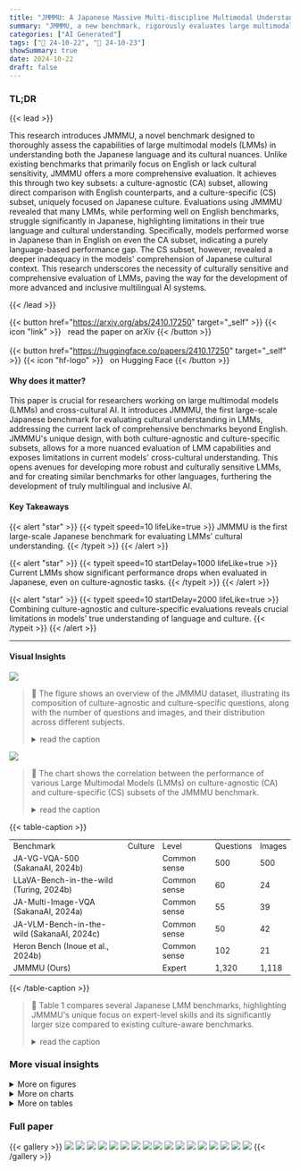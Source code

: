 ```yaml
---
title: "JMMMU: A Japanese Massive Multi-discipline Multimodal Understanding Benchmark for Culture-aware Evaluation"
summary: "JMMMU, a new benchmark, rigorously evaluates large multimodal models' Japanese language and cultural understanding, revealing significant performance gaps and highlighting the need for culturally awar..."
categories: ["AI Generated"]
tags: ["🔖 24-10-22", "🤗 24-10-23"]
showSummary: true
date: 2024-10-22
draft: false
---
```


### TL;DR


{{< lead >}}

This research introduces JMMMU, a novel benchmark designed to thoroughly assess the capabilities of large multimodal models (LMMs) in understanding both the Japanese language and its cultural nuances.  Unlike existing benchmarks that primarily focus on English or lack cultural sensitivity, JMMMU offers a more comprehensive evaluation.  It achieves this through two key subsets: a culture-agnostic (CA) subset, allowing direct comparison with English counterparts, and a culture-specific (CS) subset, uniquely focused on Japanese culture.  Evaluations using JMMMU revealed that many LMMs, while performing well on English benchmarks, struggle significantly in Japanese, highlighting limitations in their true language and cultural understanding. Specifically, models performed worse in Japanese than in English on even the CA subset, indicating a purely language-based performance gap. The CS subset, however, revealed a deeper inadequacy in the models' comprehension of Japanese cultural context. This research underscores the necessity of culturally sensitive and comprehensive evaluation of LMMs, paving the way for the development of more advanced and inclusive multilingual AI systems.

{{< /lead >}}


{{< button href="https://arxiv.org/abs/2410.17250" target="_self" >}}
{{< icon "link" >}} &nbsp; read the paper on arXiv
{{< /button >}}
<br><br>
{{< button href="https://huggingface.co/papers/2410.17250" target="_self" >}}
{{< icon "hf-logo" >}} &nbsp; on Hugging Face
{{< /button >}}

#### Why does it matter?
This paper is crucial for researchers working on large multimodal models (LMMs) and cross-cultural AI.  It introduces JMMMU, the first large-scale Japanese benchmark for evaluating cultural understanding in LMMs, addressing the current lack of comprehensive benchmarks beyond English.  JMMMU's unique design, with both culture-agnostic and culture-specific subsets, allows for a more nuanced evaluation of LMM capabilities and exposes limitations in current models' cross-cultural understanding. This opens avenues for developing more robust and culturally sensitive LMMs, and for creating similar benchmarks for other languages, furthering the development of truly multilingual and inclusive AI.
#### Key Takeaways

{{< alert "star" >}}
{{< typeit speed=10 lifeLike=true >}} JMMMU is the first large-scale Japanese benchmark for evaluating LMMs' cultural understanding. {{< /typeit >}}
{{< /alert >}}

{{< alert "star" >}}
{{< typeit speed=10 startDelay=1000 lifeLike=true >}} Current LMMs show significant performance drops when evaluated in Japanese, even on culture-agnostic tasks. {{< /typeit >}}
{{< /alert >}}

{{< alert "star" >}}
{{< typeit speed=10 startDelay=2000 lifeLike=true >}} Combining culture-agnostic and culture-specific evaluations reveals crucial limitations in models' true understanding of language and culture. {{< /typeit >}}
{{< /alert >}}

------
#### Visual Insights



![](figures/figures_2_0.png)

> 🔼 The figure shows an overview of the JMMMU dataset, illustrating its composition of culture-agnostic and culture-specific questions, along with the number of questions and images, and their distribution across different subjects.
> <details>
> <summary>read the caption</summary>
> Figure 1: Overview of the JMMMU dataset. JMMMU includes 720 culture-agnostic (translation-based) questions and 600 culture-specific (newly created) questions, totaling 1,320 questions, thus expanding the existing culture-aware Japanese benchmark (Inoue et al., 2024b) by over 10 times. JMMMU serves as a diagnostic tool for assessing both Japanese cultural understanding and culture-agnostic language understanding capability.
> </details>





![](charts/charts_6_0.png)

> 🔼 The chart shows the correlation between the performance of various Large Multimodal Models (LMMs) on culture-agnostic (CA) and culture-specific (CS) subsets of the JMMMU benchmark.
> <details>
> <summary>read the caption</summary>
> Figure 3: Score correlation between subsets. While proprietary models (■) perform the best on both subsets, Japanese LMMs (★) perform remarkably high on CS subset compared to models that perform similarly on CA subset.
> </details>





{{< table-caption >}}
<table id='6' style='font-size:14px'><tr><td>Benchmark</td><td>Culture</td><td>Level</td><td>Questions</td><td>Images</td></tr><tr><td>JA-VG-VQA-500 (SakanaAI, 2024b)</td><td></td><td>Common sense</td><td>500</td><td>500</td></tr><tr><td>LLaVA-Bench-in-the-wild (Turing, 2024b)</td><td></td><td>Common sense</td><td>60</td><td>24</td></tr><tr><td>JA-Multi-Image-VQA (SakanaAI, 2024a)</td><td></td><td>Common sense</td><td>55</td><td>39</td></tr><tr><td>JA-VLM-Bench-in-the-wild (SakanaAI, 2024c)</td><td></td><td>Common sense</td><td>50</td><td>42</td></tr><tr><td>Heron Bench (Inoue et al., 2024b)</td><td></td><td>Common sense</td><td>102</td><td>21</td></tr><tr><td>JMMMU (Ours)</td><td></td><td>Expert</td><td>1,320</td><td>1,118</td></tr></table>{{< /table-caption >}}

> 🔼 Table 1 compares several Japanese LMM benchmarks, highlighting JMMMU's unique focus on expert-level skills and its significantly larger size compared to existing culture-aware benchmarks.
> <details>
> <summary>read the caption</summary>
> Table 1: Overview of Japanese LMM benchmarks. JMMMU is the first benchmark that evaluates expert-level skills and is the largest among culture-aware benchmarks.
> </details>



### More visual insights

<details>
<summary>More on figures
</summary>


![](figures/figures_2_1.png)

> 🔼 The figure shows a breakdown of the JMMMU dataset, illustrating the number of questions and images in both culture-agnostic and culture-specific subsets, and the subject categories covered.
> <details>
> <summary>read the caption</summary>
> Figure 1: Overview of the JMMMU dataset. JMMMU includes 720 culture-agnostic (translation-based) questions and 600 culture-specific (newly created) questions, totaling 1,320 questions, thus expanding the existing culture-aware Japanese benchmark (Inoue et al., 2024b) by over 10 times. JMMMU serves as a diagnostic tool for assessing both Japanese cultural understanding and culture-agnostic language understanding capability.
> </details>



![](figures/figures_2_2.png)

> 🔼 The figure shows the overview of the JMMMU dataset, including its composition of culture-agnostic and culture-specific questions, and the number of questions and images in each category.
> <details>
> <summary>read the caption</summary>
> Figure 1: Overview of the JMMMU dataset. JMMMU includes 720 culture-agnostic (translation-based) questions and 600 culture-specific (newly created) questions, totaling 1,320 questions, thus expanding the existing culture-aware Japanese benchmark (Inoue et al., 2024b) by over 10 times. JMMMU serves as a diagnostic tool for assessing both Japanese cultural understanding and culture-agnostic language understanding capability.
> </details>



![](figures/figures_4_0.png)

> 🔼 The figure shows a breakdown of the JMMMU dataset, illustrating the number of questions and images included in both culture-agnostic and culture-specific subsets, highlighting its size and scope compared to existing benchmarks.
> <details>
> <summary>read the caption</summary>
> Figure 1: Overview of the JMMMU dataset. JMMMU includes 720 culture-agnostic (translation-based) questions and 600 culture-specific (newly created) questions, totaling 1,320 questions, thus expanding the existing culture-aware Japanese benchmark (Inoue et al., 2024b) by over 10 times. JMMMU serves as a diagnostic tool for assessing both Japanese cultural understanding and culture-agnostic language understanding capability.
> </details>



![](figures/figures_7_0.png)

> 🔼 The figure shows a visual overview of the JMMMU dataset, illustrating its composition of culture-agnostic and culture-specific subsets and the number of questions and images included.
> <details>
> <summary>read the caption</summary>
> Figure 1: Overview of the JMMMU dataset. JMMMU includes 720 culture-agnostic (translation-based) questions and 600 culture-specific (newly created) questions, totaling 1,320 questions, thus expanding the existing culture-aware Japanese benchmark (Inoue et al., 2024b) by over 10 times. JMMMU serves as a diagnostic tool for assessing both Japanese cultural understanding and culture-agnostic language understanding capability.
> </details>



![](figures/figures_8_0.png)

> 🔼 The figure shows a breakdown of the JMMMU dataset, illustrating the number of questions and images in each of its two subsets (culture-agnostic and culture-specific), highlighting its size and scope compared to existing benchmarks.
> <details>
> <summary>read the caption</summary>
> Figure 1: Overview of the JMMMU dataset. JMMMU includes 720 culture-agnostic (translation-based) questions and 600 culture-specific (newly created) questions, totaling 1,320 questions, thus expanding the existing culture-aware Japanese benchmark (Inoue et al., 2024b) by over 10 times. JMMMU serves as a diagnostic tool for assessing both Japanese cultural understanding and culture-agnostic language understanding capability.
> </details>



![](figures/figures_13_0.png)

> 🔼 The figure shows a breakdown of the JMMMU dataset, illustrating the number of questions and images in both culture-agnostic and culture-specific subsets, categorized by subject area.
> <details>
> <summary>read the caption</summary>
> Figure 1: Overview of the JMMMU dataset. JMMMU includes 720 culture-agnostic (translation-based) questions and 600 culture-specific (newly created) questions, totaling 1,320 questions, thus expanding the existing culture-aware Japanese benchmark (Inoue et al., 2024b) by over 10 times. JMMMU serves as a diagnostic tool for assessing both Japanese cultural understanding and culture-agnostic language understanding capability.
> </details>



![](figures/figures_15_0.png)

> 🔼 The figure shows an overview of the JMMMU dataset, illustrating its composition of culture-agnostic and culture-specific questions, image numbers, and subject categories.
> <details>
> <summary>read the caption</summary>
> Figure 1: Overview of the JMMMU dataset. JMMMU includes 720 culture-agnostic (translation-based) questions and 600 culture-specific (newly created) questions, totaling 1,320 questions, thus expanding the existing culture-aware Japanese benchmark (Inoue et al., 2024b) by over 10 times. JMMMU serves as a diagnostic tool for assessing both Japanese cultural understanding and culture-agnostic language understanding capability.
> </details>



![](figures/figures_15_1.png)

> 🔼 The figure shows the overview of the JMMMU dataset, which includes 720 culture-agnostic and 600 culture-specific questions, totaling 1320 questions across various subjects.
> <details>
> <summary>read the caption</summary>
> Figure 1: Overview of the JMMMU dataset. JMMMU includes 720 culture-agnostic (translation-based) questions and 600 culture-specific (newly created) questions, totaling 1,320 questions, thus expanding the existing culture-aware Japanese benchmark (Inoue et al., 2024b) by over 10 times. JMMMU serves as a diagnostic tool for assessing both Japanese cultural understanding and culture-agnostic language understanding capability.
> </details>



![](figures/figures_15_2.png)

> 🔼 The figure shows the composition of the JMMMU dataset, highlighting the number of questions, subjects, and the division into culture-agnostic and culture-specific subsets.
> <details>
> <summary>read the caption</summary>
> Figure 1: Overview of the JMMMU dataset. JMMMU includes 720 culture-agnostic (translation-based) questions and 600 culture-specific (newly created) questions, totaling 1,320 questions, thus expanding the existing culture-aware Japanese benchmark (Inoue et al., 2024b) by over 10 times. JMMMU serves as a diagnostic tool for assessing both Japanese cultural understanding and culture-agnostic language understanding capability.
> </details>



![](figures/figures_16_0.png)

> 🔼 The figure shows the overview of the JMMMU dataset, detailing the number of questions, images, and subjects categorized into culture-agnostic and culture-specific subsets.
> <details>
> <summary>read the caption</summary>
> Figure 1: Overview of the JMMMU dataset. JMMMU includes 720 culture-agnostic (translation-based) questions and 600 culture-specific (newly created) questions, totaling 1,320 questions, thus expanding the existing culture-aware Japanese benchmark (Inoue et al., 2024b) by over 10 times. JMMMU serves as a diagnostic tool for assessing both Japanese cultural understanding and culture-agnostic language understanding capability.
> </details>



![](figures/figures_16_1.png)

> 🔼 The figure shows a breakdown of the JMMMU dataset, illustrating the number of questions and images in its culture-agnostic and culture-specific subsets.
> <details>
> <summary>read the caption</summary>
> Figure 1: Overview of the JMMMU dataset. JMMMU includes 720 culture-agnostic (translation-based) questions and 600 culture-specific (newly created) questions, totaling 1,320 questions, thus expanding the existing culture-aware Japanese benchmark (Inoue et al., 2024b) by over 10 times. JMMMU serves as a diagnostic tool for assessing both Japanese cultural understanding and culture-agnostic language understanding capability.
> </details>



![](figures/figures_16_2.png)

> 🔼 The figure shows an overview of the JMMMU dataset, detailing its composition of culture-agnostic and culture-specific questions and the overall number of questions and images.
> <details>
> <summary>read the caption</summary>
> Figure 1: Overview of the JMMMU dataset. JMMMU includes 720 culture-agnostic (translation-based) questions and 600 culture-specific (newly created) questions, totaling 1,320 questions, thus expanding the existing culture-aware Japanese benchmark (Inoue et al., 2024b) by over 10 times. JMMMU serves as a diagnostic tool for assessing both Japanese cultural understanding and culture-agnostic language understanding capability.
> </details>



![](figures/figures_16_3.png)

> 🔼 The figure shows a breakdown of the JMMMU dataset, illustrating the number of culture-agnostic and culture-specific questions and their distribution across various subjects.
> <details>
> <summary>read the caption</summary>
> Figure 1: Overview of the JMMMU dataset. JMMMU includes 720 culture-agnostic (translation-based) questions and 600 culture-specific (newly created) questions, totaling 1,320 questions, thus expanding the existing culture-aware Japanese benchmark (Inoue et al., 2024b) by over 10 times. JMMMU serves as a diagnostic tool for assessing both Japanese cultural understanding and culture-agnostic language understanding capability.
> </details>



![](figures/figures_17_0.png)

> 🔼 The figure shows a visual overview of the JMMMU dataset, illustrating its composition of culture-agnostic and culture-specific question subsets and their respective numbers.
> <details>
> <summary>read the caption</summary>
> Figure 1: Overview of the JMMMU dataset. JMMMU includes 720 culture-agnostic (translation-based) questions and 600 culture-specific (newly created) questions, totaling 1,320 questions, thus expanding the existing culture-aware Japanese benchmark (Inoue et al., 2024b) by over 10 times. JMMMU serves as a diagnostic tool for assessing both Japanese cultural understanding and culture-agnostic language understanding capability.
> </details>



![](figures/figures_17_1.png)

> 🔼 The figure shows a breakdown of the JMMMU dataset, illustrating the number of questions and images in both culture-agnostic and culture-specific subsets, highlighting its size and scope compared to existing benchmarks.
> <details>
> <summary>read the caption</summary>
> Figure 1: Overview of the JMMMU dataset. JMMMU includes 720 culture-agnostic (translation-based) questions and 600 culture-specific (newly created) questions, totaling 1,320 questions, thus expanding the existing culture-aware Japanese benchmark (Inoue et al., 2024b) by over 10 times. JMMMU serves as a diagnostic tool for assessing both Japanese cultural understanding and culture-agnostic language understanding capability.
> </details>



![](figures/figures_17_2.png)

> 🔼 Figure 1 shows an overview of the JMMMU dataset, illustrating the number of questions and images in its two subsets: culture-agnostic and culture-specific.
> <details>
> <summary>read the caption</summary>
> Figure 1: Overview of the JMMMU dataset. JMMMU includes 720 culture-agnostic (translation-based) questions and 600 culture-specific (newly created) questions, totaling 1,320 questions, thus expanding the existing culture-aware Japanese benchmark (Inoue et al., 2024b) by over 10 times. JMMMU serves as a diagnostic tool for assessing both Japanese cultural understanding and culture-agnostic language understanding capability.
> </details>



![](figures/figures_17_3.png)

> 🔼 The figure shows the overview of the JMMMU dataset, which includes 720 culture-agnostic and 600 culture-specific questions, totaling 1320 questions across various subjects.
> <details>
> <summary>read the caption</summary>
> Figure 1: Overview of the JMMMU dataset. JMMMU includes 720 culture-agnostic (translation-based) questions and 600 culture-specific (newly created) questions, totaling 1,320 questions, thus expanding the existing culture-aware Japanese benchmark (Inoue et al., 2024b) by over 10 times. JMMMU serves as a diagnostic tool for assessing both Japanese cultural understanding and culture-agnostic language understanding capability.
> </details>



![](figures/figures_17_4.png)

> 🔼 The figure shows an overview of the JMMMU dataset, illustrating its composition of culture-agnostic and culture-specific questions and the overall number of questions and images.
> <details>
> <summary>read the caption</summary>
> Figure 1: Overview of the JMMMU dataset. JMMMU includes 720 culture-agnostic (translation-based) questions and 600 culture-specific (newly created) questions, totaling 1,320 questions, thus expanding the existing culture-aware Japanese benchmark (Inoue et al., 2024b) by over 10 times. JMMMU serves as a diagnostic tool for assessing both Japanese cultural understanding and culture-agnostic language understanding capability.
> </details>



![](figures/figures_17_5.png)

> 🔼 The figure shows a breakdown of the JMMMU dataset, illustrating the number of questions and images, and the distribution across culture-agnostic and culture-specific subsets.
> <details>
> <summary>read the caption</summary>
> Figure 1: Overview of the JMMMU dataset. JMMMU includes 720 culture-agnostic (translation-based) questions and 600 culture-specific (newly created) questions, totaling 1,320 questions, thus expanding the existing culture-aware Japanese benchmark (Inoue et al., 2024b) by over 10 times. JMMMU serves as a diagnostic tool for assessing both Japanese cultural understanding and culture-agnostic language understanding capability.
> </details>



![](figures/figures_17_6.png)

> 🔼 Figure E shows example questions from the culture-specific subset of the JMMMU benchmark, highlighting their focus on Japanese cultural knowledge.
> <details>
> <summary>read the caption</summary>
> Figure E: Examples in culture-specific subjects. The questions are created by Japanese native speakers and requires knowledge of Japanese culture.
> </details>



![](figures/figures_17_7.png)

> 🔼 Figure 6 presents four example questions from the JMMMU benchmark to illustrate the four main error categories identified when evaluating LMMs on the benchmark.
> <details>
> <summary>read the caption</summary>
> Figure 6: Examples from each error type: (a) Lack of Knowledge, where the model does not know the necessary information; (b) Image Recognition Errors, where the model fails to correctly interpret the image; (c) Answer Rejection, where the model rejects to answer; and (d) Textual Misunderstanding, where the response is not aligned with the question.
> </details>



</details>



<details>
<summary>More on charts
</summary>


![](charts/charts_7_0.png "🔼 Figure 5: Error distribution over culture-specific subjects. Lack of Knowledge is the majority error type at over 50%.")

> 🔼 The chart shows the distribution of error types in the culture-specific subset of the JMMMU benchmark, with the majority of errors (53.8%) attributed to a lack of knowledge.
> <details>
> <summary>read the caption</summary>
> Figure 5: Error distribution over culture-specific subjects. Lack of Knowledge is the majority error type at over 50%.
> </details>


![](charts/charts_14_0.png "🔼 Figure 3: Score correlation between subsets. While proprietary models (■) perform the best on both subsets, Japanese LMMs (★) perform remarkably high on CS subset compared to models that perform similarly on CA subset.")

> 🔼 The chart displays the correlation between the performance of various large multimodal models (LMMs) on culture-agnostic and culture-specific subsets of a Japanese benchmark, highlighting the strong performance of Japanese LMMs on the culture-specific subset.
> <details>
> <summary>read the caption</summary>
> Figure 3: Score correlation between subsets. While proprietary models (■) perform the best on both subsets, Japanese LMMs (★) perform remarkably high on CS subset compared to models that perform similarly on CA subset.
> </details>


</details>



<details>
<summary>More on tables
</summary>


{{< table-caption >}}
<table id='1' style='font-size:14px'><tr><td>Models</td><td>Overall (1,320)</td><td>CS (600)</td><td>CA (720)</td><td>CA (EN) (720)</td><td>Jpn. Art (150)</td><td>Jpn. Heritage (150)</td><td>Jpn. History (150)</td><td>World History (150)</td><td>Art & Psych. (90)</td><td>Business (150)</td><td>Science (120)</td><td>Health & Medicine (150)</td><td>Tech & Eng. (210)</td></tr><tr><td>Random</td><td>24.8</td><td>25.0</td><td>24.6</td><td>24.6</td><td>25.0</td><td>25.0</td><td>25.0</td><td>25.0</td><td>25.4</td><td>25.0</td><td>22.8</td><td>25.6</td><td>24.3</td></tr><tr><td>Open Source</td><td></td><td></td><td></td><td></td><td></td><td></td><td></td><td></td><td></td><td></td><td></td><td></td><td></td></tr><tr><td>LLa VA-OV-0.5B</td><td>26.0</td><td>23.3</td><td>28.2</td><td>29.4</td><td>22.7</td><td>22.7</td><td>24.0</td><td>24.0</td><td>26.7</td><td>27.3</td><td>24.2</td><td>30.7</td><td>30.0</td></tr><tr><td>Intern VL2-2B</td><td>28.3</td><td>29.2</td><td>27.6</td><td>31.9</td><td>31.3</td><td>22.7</td><td>30.7</td><td>32.0</td><td>30.0</td><td>30.0</td><td>30.8</td><td>25.3</td><td>24.8</td></tr><tr><td>xGen-MM</td><td>28.6</td><td>28.2</td><td>28.9</td><td>35.7</td><td>30.0</td><td>20.7</td><td>22.7</td><td>39.3</td><td>32.2</td><td>21.3</td><td>22.5</td><td>36.7</td><td>31.0</td></tr><tr><td>Phi-3v</td><td>29.5</td><td>26.5</td><td>31.9</td><td>37.6</td><td>31.3</td><td>18.7</td><td>29.3</td><td>26.7</td><td>26.7</td><td>28.7</td><td>25.8</td><td>37.3</td><td>36.2</td></tr><tr><td>LLaVA-1.6-13B</td><td>31.1</td><td>33.7</td><td>29.0</td><td>29.9</td><td>32.0</td><td>24.0</td><td>32.0</td><td>46.7</td><td>25.6</td><td>28.7</td><td>30.0</td><td>34.0</td><td>26.7</td></tr><tr><td>Idefics2-8B</td><td>31.9</td><td>37.0</td><td>27.6</td><td>35.1</td><td>40.7</td><td>24.0</td><td>30.0</td><td>53.3</td><td>32.2</td><td>22.7</td><td>22.5</td><td>32.0</td><td>29.0</td></tr><tr><td>Phi-3.5v</td><td>32.4</td><td>34.3</td><td>30.8</td><td>39.2</td><td>37.3</td><td>27.3</td><td>35.3</td><td>37.3</td><td>27.8</td><td>31.3</td><td>30.0</td><td>36.7</td><td>28.1</td></tr><tr><td>†LLaVA CALM2</td><td>34.9</td><td>41.5</td><td>29.4</td><td>29.9</td><td>42.7</td><td>36.7</td><td>40.0</td><td>46.7</td><td>27.8</td><td>26.0</td><td>26.7</td><td>34.0</td><td>31.0</td></tr><tr><td>Mantis 8B</td><td>35.5</td><td>39.5</td><td>32.2</td><td>36.0</td><td>42.0</td><td>30.0</td><td>35.3</td><td>50.7</td><td>37.8</td><td>28.0</td><td>31.7</td><td>37.3</td><td>29.5</td></tr><tr><td>CogVLM2-19B</td><td>36.1</td><td>39.7</td><td>33.1</td><td>36.8</td><td>39.3</td><td>24.0</td><td>36.0</td><td>59.3</td><td>28.9</td><td>32.7</td><td>30.8</td><td>30.0</td><td>38.6</td></tr><tr><td>Idefics3-8B</td><td>37.3</td><td>42.8</td><td>32.8</td><td>36.9</td><td>43.3</td><td>24.7</td><td>42.0</td><td>61.3</td><td>34.4</td><td>28.0</td><td>26.7</td><td>38.0</td><td>35.2</td></tr><tr><td>†EvoVLM JP v2</td><td>38.1</td><td>45.2</td><td>32.2</td><td>33.9</td><td>44.0</td><td>40.0</td><td>42.0</td><td>54.7</td><td>32.2</td><td>28.7</td><td>28.3</td><td>38.7</td><td>32.4</td></tr><tr><td>Intern VL2-8B</td><td>38.3</td><td>42.5</td><td>34.7</td><td>43.3</td><td>41.3</td><td>38.0</td><td>35.3</td><td>55.3</td><td>40.0</td><td>36.0</td><td>34.2</td><td>34.0</td><td>32.4</td></tr><tr><td>LLaVA-1.6-34B</td><td>39.8</td><td>43.2</td><td>37.1</td><td>45.7</td><td>42.0</td><td>36.0</td><td>40.7</td><td>54.0</td><td>42.2</td><td>41.3</td><td>25.0</td><td>36.7</td><td>39.0</td></tr><tr><td>LLaVA-OV-7B</td><td>40.5</td><td>43.0</td><td>38.5</td><td>45.1</td><td>36.0</td><td>30.7</td><td>37.3 -</td><td>68.0</td><td>41.1</td><td>36.7 -</td><td>31.7</td><td>38.7</td><td>42.4</td></tr><tr><td>Proprietary</td><td></td><td></td><td></td><td></td><td></td><td></td><td></td><td></td><td></td><td></td><td></td><td></td><td></td></tr><tr><td>Claude 3.5 Sonnet</td><td>50.8</td><td>51.0</td><td>50.6</td><td>52.1</td><td>39.3</td><td>46.7</td><td>54.7</td><td>63.3</td><td>53.3</td><td>56.7</td><td>51.7</td><td>55.3</td><td>41.0</td></tr><tr><td>Gemini 1.5 Pro</td><td>51.5</td><td>60.3</td><td>44.2</td><td>51.1</td><td>54.7</td><td>55.3</td><td>55.3</td><td>76.0</td><td>51.1</td><td>44.0</td><td>44.2</td><td>48.0</td><td>38.6</td></tr><tr><td>GPT-4o</td><td>58.6</td><td>66.7</td><td>51.8</td><td>52.1</td><td>60.7</td><td>70.7</td><td>58.7</td><td>76.7</td><td>53.3</td><td>55.3</td><td>45.8</td><td>61.3</td><td>45.2</td></tr><tr><td>Text Only</td><td></td><td></td><td></td><td></td><td></td><td></td><td></td><td></td><td></td><td></td><td></td><td></td><td></td></tr><tr><td>GPT-4o text</td><td>38.1</td><td>35.5</td><td>40.3</td><td>44.9</td><td>32.7</td><td>32.0</td><td>35.3</td><td>42.0</td><td>38.9</td><td>36.0</td><td>41.7</td><td>45.3</td><td>39.5</td></tr></table>{{< /table-caption >}}
> 🔼 {{ table.description }}
> <details>
> <summary>read the caption</summary>
> {{ table.caption }}
> </details>


> Table 2 presents the overall performance of various Large Multimodal Models (LMMs) on the JMMMU benchmark, broken down by model type, subset (culture-agnostic and culture-specific), and individual subjects, showing overall performance scores and highlighting the best-performing models.


{{< table-caption >}}
<br><table id='6' style='font-size:14px'><tr><td>Model</td><td>IenTen</td><td>IenTjp(△1)</td><td>IjpTjp(△2)</td></tr><tr><td>LLaVA-1.6-13B</td><td>26.4</td><td>31.9 (+5.5)</td><td>29.2 (+2.8)</td></tr><tr><td>Phi-3.5v</td><td>39.2</td><td>33.6 (-5.6)</td><td>31.1 (-8.1)</td></tr><tr><td>LLaVA-CALM2</td><td>29.4</td><td>28.3 (-1.1)</td><td>31.4 (+2.0)</td></tr><tr><td>CogVLM2-19B</td><td>32.8</td><td>31.9 (-0.9)</td><td>34.4 (+1.6)</td></tr><tr><td>EvoVLM JP v2</td><td>30.0</td><td>30.8 (+0.8)</td><td>28.6 (-1.4)</td></tr><tr><td>Intern VL2-8B</td><td>43.9</td><td>38.3 (-5.6)</td><td>37.2 (-6.7)</td></tr><tr><td>LLaVA-1.6-34B</td><td>43.6</td><td>40.8 (-2.8)</td><td>38.9 (-4.7)</td></tr><tr><td>LLaVA-OV-7B</td><td>45.0</td><td>38.3 (-6.7)</td><td>35.6 (-9.4)</td></tr></table>{{< /table-caption >}}
> 🔼 {{ table.description }}
> <details>
> <summary>read the caption</summary>
> {{ table.caption }}
> </details>


> Table 3 presents the effects of translating images and/or text from English to Japanese on various large multimodal models' performance.


{{< table-caption >}}
<table id='11' style='font-size:14px'><tr><td></td><td>JMMMU</td><td></td><td colspan="2">Japanese support</td></tr><tr><td>Model</td><td>Overall</td><td>Base LLM</td><td>LLM</td><td>LMM</td></tr><tr><td>Open Source</td><td></td><td></td><td></td><td></td></tr><tr><td>xGen-MM</td><td>28.6</td><td>Phi-3</td><td>X</td><td>X</td></tr><tr><td>Mantis 8B</td><td>35.5</td><td>Llama 3</td><td>X</td><td>X</td></tr><tr><td>Idefics2-8B</td><td>31.9</td><td>Mistral v0.1</td><td>?</td><td>X</td></tr><tr><td>Idefics3-8B</td><td>37.3</td><td>Llama 3</td><td>X</td><td>X</td></tr><tr><td>CogVLM2-19B</td><td>36.1</td><td>Llama 3</td><td>X</td><td>X</td></tr><tr><td>InternVL2-2B</td><td>28.3</td><td>InternLM2</td><td>X</td><td>X</td></tr><tr><td>InternVL2-8B</td><td>38.3</td><td>InternLM2</td><td>X</td><td>X</td></tr><tr><td>LLaVA-1.6 13B</td><td>31.1</td><td>Vicuna v1.5</td><td>X</td><td>X</td></tr><tr><td>LLaVA-1.6 34B</td><td>39.8</td><td>Nous Hermes 2 Yi</td><td>X</td><td>X</td></tr><tr><td>LLaVA-OneVision 0.5B</td><td>26.0</td><td>Qwen2</td><td></td><td>X</td></tr><tr><td>LLaVA-OneVision 7B</td><td>40.5</td><td>Qwen2</td><td></td><td>X</td></tr><tr><td>Phi-3 Vision</td><td>29.5</td><td>Phi-3</td><td>X</td><td>X</td></tr><tr><td>Phi-3.5 Vision</td><td>32.4</td><td>Phi-3.5</td><td></td><td>X</td></tr><tr><td>†LLaVA CALM2</td><td>34.9</td><td>CALM2</td><td></td><td>V</td></tr><tr><td>†EvoVLM JP v2</td><td>38.1</td><td>(merged model) -</td><td></td><td></td></tr><tr><td>Closed Source</td><td></td><td></td><td></td><td></td></tr><tr><td>Claude 3.5 Sonnet</td><td>50.8</td><td>?</td><td>?</td><td>V</td></tr><tr><td>Gemini 1.5 Pro</td><td>51.5</td><td>?</td><td>?</td><td>V</td></tr><tr><td>GPT-4o</td><td>58.6</td><td>?</td><td>?</td><td></td></tr></table>{{< /table-caption >}}
> 🔼 {{ table.description }}
> <details>
> <summary>read the caption</summary>
> {{ table.caption }}
> </details>


> This table summarizes the Japanese language support status for various large multimodal models (LMMs), indicating whether each model officially supports Japanese or not.


{{< table-caption >}}
<br><table id='1' style='font-size:14px'><tr><td></td><td>IenTen</td><td>IenTjp(△1)</td><td>IjpTjp(△2)</td></tr><tr><td>Open source</td><td></td><td></td><td></td></tr><tr><td>LLaVA-OV-0.5B</td><td>28.9</td><td>28.9 (±0.0)</td><td>29.7 (+0.8)</td></tr><tr><td>Intern VL2-2B</td><td>32.5</td><td>29.7 (-2.8)</td><td>28.6 (-3.9)</td></tr><tr><td>xGen-MM</td><td>36.7</td><td>28.3 (-8.4)</td><td>28.3 (-8.4)</td></tr><tr><td>Phi-3v</td><td>35.0</td><td>31.7 (-3.3)</td><td>29.7 (-5.3)</td></tr><tr><td>LLaVA-1.6-13B</td><td>26.4</td><td>31.9 (+5.5)</td><td>29.2 (+2.8)</td></tr><tr><td>Idefics2-8b</td><td>28.9</td><td>28.1 (-0.8)</td><td>28.1 (-0.8)</td></tr><tr><td>Phi-3.5v</td><td>39.2</td><td>33.6 (-5.6)</td><td>31.1 (-8.1)</td></tr><tr><td>†LLaVA-CALM2</td><td>29.4</td><td>28.3 (-1.1)</td><td>31.4 (+2.0)</td></tr><tr><td>Mantis 8B</td><td>32.5</td><td>31.1 (-1.4)</td><td>31.4 (-1.1)</td></tr><tr><td>CogVLM2-19B</td><td>32.8</td><td>31.9 (-0.9)</td><td>34.4 (+1.6)</td></tr><tr><td>Idefics3-8b</td><td>33.1</td><td>31.7 (-1.4)</td><td>29.7 (-3.4)</td></tr><tr><td>†EvoVLM JP v2</td><td>30.0</td><td>30.8 (+0.8)</td><td>28.6 (-1.4)</td></tr><tr><td>Intern VL2-8B</td><td>43.9</td><td>38.3 (-5.6)</td><td>37.2 (-6.7)</td></tr><tr><td>LLaVA-1.6-34B</td><td>43.6</td><td>40.8 (-2.8)</td><td>38.9 (-4.7)</td></tr><tr><td>LLaVA-OV-7B</td><td>45.0</td><td>38.3 (-6.7)</td><td>35.6 (-9.4)</td></tr><tr><td>Proprietary</td><td></td><td></td><td></td></tr><tr><td>Claude 3.5 Sonnet</td><td>53.6</td><td>56.4 (+2.8)</td><td>54.2 (+0.6)</td></tr><tr><td>Gemini1.5Pro</td><td>50.6</td><td>42.2 (-8.4)</td><td>42.2 (-8.4)</td></tr><tr><td>GPT-4o</td><td>48.1</td><td>55.3 (+7.2)</td><td>53.1 (+5.0)</td></tr></table>{{< /table-caption >}}
> 🔼 {{ table.description }}
> <details>
> <summary>read the caption</summary>
> {{ table.caption }}
> </details>


> Table 2 presents the overall performance of various Large Multimodal Models (LMMs) on the JMMMU benchmark, broken down by model type, subset (culture-agnostic and culture-specific), and individual subject area, highlighting performance differences between English and Japanese and between open-source and proprietary models.


{{< table-caption >}}
<table id='40' style='font-size:14px'><tr><td colspan="2">on the stock market in 1932?) Options:</td><td>年度</td><td>インフレ率, %</td><td>株式市場の収益率, %</td><td>T-Bill 収益, %</td></tr><tr><td></td><td></td><td>1929</td><td>-0.2</td><td>-14.5</td><td>4.8</td></tr><tr><td>A.</td><td>-14.33%</td><td>1930</td><td>-6.0</td><td>-28.3</td><td>2.4</td></tr><tr><td>B.</td><td>-23.72%</td><td>1931</td><td>-9.5</td><td>-43.9</td><td>1.1</td></tr><tr><td>C.</td><td>0.45%</td><td>1932</td><td>-10.3</td><td>-9.9</td><td>1.0</td></tr><tr><td>D.</td><td>56.52%</td><td>1933</td><td>0.5</td><td>57.3</td><td>0.3</td></tr></table>{{< /table-caption >}}
> 🔼 {{ table.description }}
> <details>
> <summary>read the caption</summary>
> {{ table.caption }}
> </details>


> The table presents the overall performance of various large multimodal models (LMMs) on the JMMMU benchmark, broken down by model type, subset (culture-agnostic, culture-specific), and individual subjects, showing performance gaps between English and Japanese and highlighting the need for improvement in cultural understanding.


{{< table-caption >}}
<table id='51' style='font-size:16px'><tr><td>A.</td><td>行列の通常の走査 (Normal traversal of the matrix.)</td><td>行列 : 1→ 2→③→4</td></tr><tr><td></td><td>行列の行ごとの走査 (Row-wise traversal of the matrix.)</td><td>5 →6→I ↑ 早 10←11</td></tr><tr><td></td><td>行列の列ごとの走査 (Column-wise traversal of the matrix.)</td><td>13←14← 15←16</td></tr><tr><td></td><td>行列のスパイ ラル走査 (spiral traversal of the matrix.)</td><td>出力 : 1,2,3,4,8,12,16,15,14,13,9,9,5,6, 7,11, 10</td></tr></table>{{< /table-caption >}}
> 🔼 {{ table.description }}
> <details>
> <summary>read the caption</summary>
> {{ table.caption }}
> </details>


> Table 1 compares various Japanese LMM benchmarks based on their cultural focus, question type, and the number of questions and images.


</details>


### Full paper

{{< gallery >}}
<img src="paper_images/1.png" class="grid-w50 md:grid-w33 xl:grid-w25" />
<img src="paper_images/2.png" class="grid-w50 md:grid-w33 xl:grid-w25" />
<img src="paper_images/3.png" class="grid-w50 md:grid-w33 xl:grid-w25" />
<img src="paper_images/4.png" class="grid-w50 md:grid-w33 xl:grid-w25" />
<img src="paper_images/5.png" class="grid-w50 md:grid-w33 xl:grid-w25" />
<img src="paper_images/6.png" class="grid-w50 md:grid-w33 xl:grid-w25" />
<img src="paper_images/7.png" class="grid-w50 md:grid-w33 xl:grid-w25" />
<img src="paper_images/8.png" class="grid-w50 md:grid-w33 xl:grid-w25" />
<img src="paper_images/9.png" class="grid-w50 md:grid-w33 xl:grid-w25" />
<img src="paper_images/10.png" class="grid-w50 md:grid-w33 xl:grid-w25" />
<img src="paper_images/11.png" class="grid-w50 md:grid-w33 xl:grid-w25" />
<img src="paper_images/12.png" class="grid-w50 md:grid-w33 xl:grid-w25" />
<img src="paper_images/13.png" class="grid-w50 md:grid-w33 xl:grid-w25" />
<img src="paper_images/14.png" class="grid-w50 md:grid-w33 xl:grid-w25" />
<img src="paper_images/15.png" class="grid-w50 md:grid-w33 xl:grid-w25" />
<img src="paper_images/16.png" class="grid-w50 md:grid-w33 xl:grid-w25" />
<img src="paper_images/17.png" class="grid-w50 md:grid-w33 xl:grid-w25" />
{{< /gallery >}}